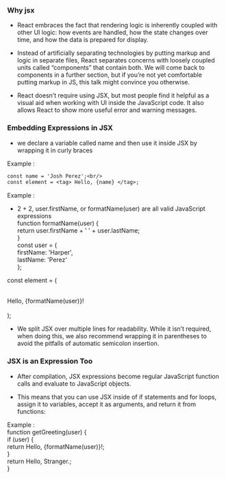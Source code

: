 ### Why jsx

- React embraces the fact that rendering logic is inherently coupled with other UI logic: how events are handled, how the state changes over time, and how the data is prepared for display.

- Instead of artificially separating technologies by putting markup and logic in separate files, React separates concerns with loosely coupled units called “components” that contain both. We will come back to components in a further section, but if you’re not yet comfortable putting markup in JS, this talk might convince you otherwise.

- React doesn’t require using JSX, but most people find it helpful as a visual aid when working with UI inside the JavaScript code. It also allows React to show more useful error and warning messages.

### Embedding Expressions in JSX

- we declare a variable called name and then use it inside JSX by wrapping it in curly braces

Example :<br/>

```diff
const name = 'Josh Perez';<br/>
const element = <tag> Hello, {name} </tag>;
```

Example :<br/>

- 2 + 2, user.firstName, or formatName(user) are all valid JavaScript expressions<br/>
  function formatName(user) {<br/>
  return user.firstName + ' ' + user.lastName;<br/>
  }<br/>
  const user = {<br/>
  firstName: 'Harper',<br/>
  lastName: 'Perez'<br/>
  };<br/>

const element = (<br/>

<tag><br/>
Hello, {formatName(user)}!<br/>
</tag><br/>
);<br/>

- We split JSX over multiple lines for readability. While it isn’t required, when doing this, we also recommend wrapping it in parentheses to avoid the pitfalls of automatic semicolon insertion.

### JSX is an Expression Too

- After compilation, JSX expressions become regular JavaScript function calls and evaluate to JavaScript objects.

- This means that you can use JSX inside of if statements and for loops, assign it to variables, accept it as arguments, and return it from functions:

Example : <br/>
function getGreeting(user) {<br/>
if (user) {<br/>
return <tag>Hello, {formatName(user)}!</tag>;<br/>
}<br/>
return <tag>Hello, Stranger.</tag>;<br/>
}<br/>
